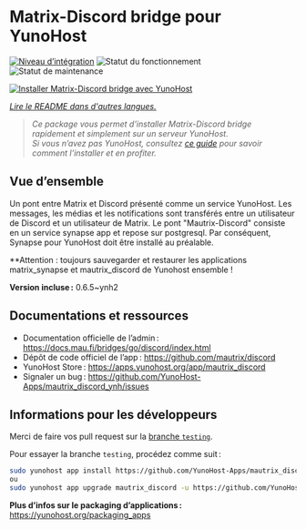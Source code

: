 <!--
Nota bene : ce README est automatiquement généré par <https://github.com/YunoHost/apps/tree/master/tools/readme_generator>
Il NE doit PAS être modifié à la main.
-->

# Matrix-Discord bridge pour YunoHost

[![Niveau d’intégration](https://dash.yunohost.org/integration/mautrix_discord.svg)](https://ci-apps.yunohost.org/ci/apps/mautrix_discord/) ![Statut du fonctionnement](https://ci-apps.yunohost.org/ci/badges/mautrix_discord.status.svg) ![Statut de maintenance](https://ci-apps.yunohost.org/ci/badges/mautrix_discord.maintain.svg)

[![Installer Matrix-Discord bridge avec YunoHost](https://install-app.yunohost.org/install-with-yunohost.svg)](https://install-app.yunohost.org/?app=mautrix_discord)

*[Lire le README dans d'autres langues.](./ALL_README.md)*

> *Ce package vous permet d’installer Matrix-Discord bridge rapidement et simplement sur un serveur YunoHost.*  
> *Si vous n’avez pas YunoHost, consultez [ce guide](https://yunohost.org/install) pour savoir comment l’installer et en profiter.*

## Vue d’ensemble

Un pont entre Matrix et Discord présenté comme un service YunoHost. Les messages, les médias et les notifications sont transférés entre un utilisateur de Discord et un utilisateur de Matrix. Le pont "Mautrix-Discord" consiste en un service synapse app et repose sur postgresql. Par conséquent, Synapse pour YunoHost doit être installé au préalable.

**Attention : toujours sauvegarder et restaurer les applications matrix_synapse et mautrix_discord de Yunohost ensemble !

**Version incluse :** 0.6.5~ynh2
## Documentations et ressources

- Documentation officielle de l’admin : <https://docs.mau.fi/bridges/go/discord/index.html>
- Dépôt de code officiel de l’app : <https://github.com/mautrix/discord>
- YunoHost Store : <https://apps.yunohost.org/app/mautrix_discord>
- Signaler un bug : <https://github.com/YunoHost-Apps/mautrix_discord_ynh/issues>

## Informations pour les développeurs

Merci de faire vos pull request sur la [branche `testing`](https://github.com/YunoHost-Apps/mautrix_discord_ynh/tree/testing).

Pour essayer la branche `testing`, procédez comme suit :

```bash
sudo yunohost app install https://github.com/YunoHost-Apps/mautrix_discord_ynh/tree/testing --debug
ou
sudo yunohost app upgrade mautrix_discord -u https://github.com/YunoHost-Apps/mautrix_discord_ynh/tree/testing --debug
```

**Plus d’infos sur le packaging d’applications :** <https://yunohost.org/packaging_apps>

